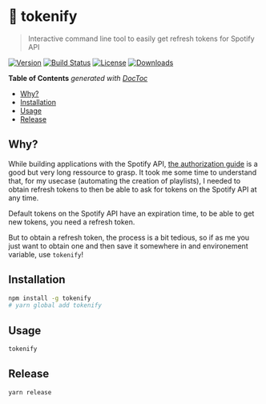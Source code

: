 # 🎰 tokenify

> Interactive command line tool to easily get refresh tokens for Spotify API

[![Version][version-svg]][package-url] [![Build Status][travis-svg]][travis-url] [![License][license-image]][license-url] [![Downloads][downloads-image]][downloads-url]

<!-- START doctoc generated TOC please keep comment here to allow auto update -->
<!-- DON'T EDIT THIS SECTION, INSTEAD RE-RUN doctoc TO UPDATE -->
**Table of Contents**  *generated with [DocToc](https://github.com/thlorenz/doctoc)*

- [Why?](#why)
- [Installation](#installation)
- [Usage](#usage)
- [Release](#release)

<!-- END doctoc generated TOC please keep comment here to allow auto update -->

## Why?

While building applications with the Spotify API, [the authorization guide](https://beta.developer.spotify.com/documentation/general/guides/authorization-guide/) is a good but very long ressource to grasp. It took me some time to understand that, for my usecase (automating the creation of playlists), I needed to obtain refresh tokens to then be able to ask for tokens on the Spotify API at any time.

Default tokens on the Spotify API have an expiration time, to be able to get new tokens, you need a refresh token.

But to obtain a refresh token, the process is a bit tedious, so if as me you just want to obtain one and then save it somewhere in and environement variable, use `tokenify`!

## Installation

```sh
npm install -g tokenify
# yarn global add tokenify
```

## Usage

```sh
tokenify
```

## Release

```sh
yarn release
```

[travis-svg]: https://img.shields.io/travis/vvo/tokenify/master.svg?style=flat-square
[travis-url]: https://travis-ci.com/vvo/tokenify
[license-image]: https://img.shields.io/badge/license-MIT-green.svg?style=flat-square
[license-url]: LICENSE
[downloads-image]: https://img.shields.io/npm/dm/tokenify.svg?style=flat-square
[downloads-url]: http://npm-stat.com/charts.html?package=tokenify
[version-svg]: https://img.shields.io/npm/v/tokenify.svg?style=flat-square
[package-url]: https://yarnpkg.com/en/package/tokenify
